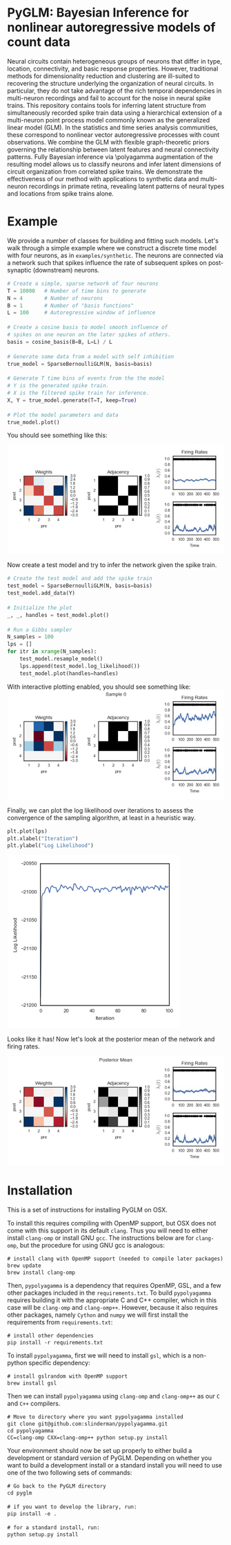 # PyGLM: Bayesian Inference for nonlinear autoregressive models of count data

Neural circuits contain heterogeneous groups of neurons that differ in
type, location, connectivity, and basic response properties. However,
traditional methods for dimensionality reduction and clustering are
ill-suited to recovering the structure underlying the organization of
neural circuits. In particular, they do not take advantage of the rich
temporal dependencies in multi-neuron recordings and fail to account
for the noise in neural spike trains. This repository contains tools for
inferring latent structure from simultaneously recorded spike train
data using a hierarchical extension of a multi-neuron point process
model commonly known as the generalized linear model (GLM). In the
statistics and time series analysis communities, these correspond to
nonlinear vector autoregressive processes with count observations.
We combine the GLM with flexible graph-theoretic priors
governing the relationship between latent features and neural
connectivity patterns.  Fully Bayesian inference via \polyagamma
augmentation of the resulting model allows us to classify neurons and
infer latent dimensions of circuit organization from correlated spike
trains.  We demonstrate the effectiveness of our method with
applications to synthetic data and multi-neuron recordings in primate
retina, revealing latent patterns of neural types and locations from
spike trains alone.

# Example
We provide a number of classes for building and fitting such models.
Let's walk through a simple example
where  we construct a discrete time model with four neurons, as in `examples/synthetic`.
The neurons are connected via a network such that spikes influence
the rate of subsequent spikes on post-synaptic (downstream) neurons.
```python
# Create a simple, sparse network of four neurons
T = 10000   # Number of time bins to generate
N = 4       # Number of neurons
B = 1       # Number of "basis functions"
L = 100     # Autoregressive window of influence

# Create a cosine basis to model smooth influence of
# spikes on one neuron on the later spikes of others.
basis = cosine_basis(B=B, L=L) / L

# Generate some data from a model with self inhibition
true_model = SparseBernoulliGLM(N, basis=basis)

# Generate T time bins of events from the the model
# Y is the generated spike train.
# X is the filtered spike train for inference.
X, Y = true_model.generate(T=T, keep=True)

# Plot the model parameters and data
true_model.plot()
```

You should see something like this:

![True Model](examples/gif/true_model.jpg)


Now create a test model and try to infer the network given the spike train.
```python
# Create the test model and add the spike train
test_model = SparseBernoulliGLM(N, basis=basis)
test_model.add_data(Y)

# Initialize the plot
_, _, handles = test_model.plot()

# Run a Gibbs sampler
N_samples = 100
lps = []
for itr in xrange(N_samples):
    test_model.resample_model()
    lps.append(test_model.log_likelihood())
    test_model.plot(handles=handles)
```

With interactive plotting enabled, you should see something like:
![Test Model](examples/gif/test_model.gif)

Finally, we can plot the log likelihood over iterations to assess the
convergence of the sampling algorithm, at least in a heuristic way.

```python
plt.plot(lps)
plt.xlabel("Iteration")
plt.ylabel("Log Likelihood")
```

![Log Likelihood](examples/gif/lls.png)

Looks like it has! Now let's look at the posterior mean of the
network and firing rates.

![Posterior Mean](examples/gif/posterior_mean.jpg)

# Installation

This is a set of instructions for installing PyGLM on OSX.

To install this requires compiling with OpenMP support, but OSX does not come with this support in its default `clang`. Thus you will need to either install `clang-omp` or install GNU `gcc`. The instructions below are for `clang-omp`, but the procedure for using GNU gcc is analogous:

    # install clang with OpenMP support (needed to compile later packages)
    brew update
    brew install clang-omp

Then, `pypolyagamma` is a dependency that requires OpenMP, GSL, and a few other packages included in the `requirements.txt`. To build `pypolyagamma` requires building it with the appropriate C and C++ compiler, which in this case will be `clang-omp` and `clang-omp++`. However, because it also requires other packages, namely `Cython` and `numpy` we will first install the requirements from `requirements.txt`:

    # install other dependencies
    pip install -r requirements.txt

To install `pypolyagamma`, first we will need to install `gsl`, which is a non-python specific dependency: 

    # install gslrandom with OpenMP support
    brew install gsl

Then we can install `pypolyagamma` using `clang-omp` and `clang-omp++` as our `C` and `C++` compilers.

    # Move to directory where you want pypolyagamma installed
    git clone git@github.com:slinderman/pypolyagamma.git
    cd pypolyagamma
    CC=clang-omp CXX=clang-omp++ python setup.py install

Your environment should now be set up properly to either build a development or standard version of PyGLM.  Depending on whether you want to build a development install or a standard install you will need to use one of the two following sets of commands:

    # Go back to the PyGLM directory
    cd pyglm

    # if you want to develop the library, run:
    pip install -e .

    # for a standard install, run:
    python setup.py install
